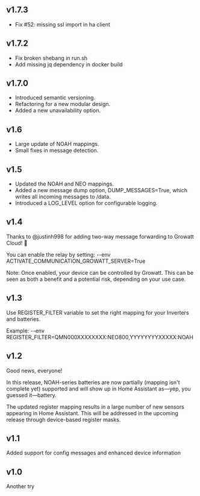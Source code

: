 ## v1.7.3

+ Fix #52: missing ssl import in ha client

## v1.7.2

+ Fix broken shebang in run.sh
+ Add missing jq dependency in docker build

## v1.7.0
+ Introduced semantic versioning.
+ Refactoring for a new modular design.
+ Added a new unavailability option.

## v1.6
+ Large update of NOAH mappings.
+ Small fixes in message detection.

## v1.5
+ Updated the NOAH and NEO mappings.
+ Added a new message dump option, DUMP_MESSAGES=True, which writes all incoming messages to /data.
+ Introduced a LOG_LEVEL option for configurable logging.

## v1.4
Thanks to @justinh998 for adding two-way message forwarding to Growatt Cloud! 🎉

You can enable the relay by setting:
--env ACTIVATE_COMMUNICATION_GROWATT_SERVER=True

Note: Once enabled, your device can be controlled by Growatt. This can be seen as both a benefit and a potential risk, depending on your use case.

## v1.3
Use REGISTER_FILTER variable to set the right mapping for your Inverters and batteries.

Example: --env REGISTER_FILTER=QMN000XXXXXXXX:NEO800,YYYYYYYYXXXXX:NOAH

## v1.2
Good news, everyone!

In this release, NOAH-series batteries are now partially (mapping isn't complete yet) supported and will show up in Home Assistant as—yep, you guessed it—battery.

The updated register mapping results in a large number of new sensors appearing in Home Assistant. This will be addressed in the upcoming release through device-based register masks.

## v1.1
Added support for config messages and enhanced device information

## v1.0
Another try
